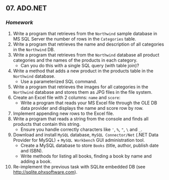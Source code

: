 ## 07. ADO.NET
### _Homework_

1.  Write a program that retrieves from the `Northwind` sample database in MS SQL Server the number of rows in the `Categories` table.
1.  Write a program that retrieves the name and description of all categories in the `Northwind` DB.
1.  Write a program that retrieves from the `Northwind` database all product categories and the names of the products in each category.
    *   Can you do this with a single SQL query (with table join)?
1.  Write a method that adds a new product in the products table in the `Northwind` database.
    *   Use a parameterized SQL command.
1.  Write a program that retrieves the images for all categories in the `Northwind` database and stores them as JPG files in the file system.
1.  Create an Excel file with 2 columns: `name` and `score`:
    *   Write a program that reads your MS Excel file through the OLE DB data provider and displays the name and score row by row.
1.  Implement appending new rows to the Excel file.
1.  Write a program that reads a string from the console and finds all products that contain this string.
    *   Ensure you handle correctly characters like `'`, `%`, `"`, `\` and `_`.
1.  Download and install `MySQL` database, `MySQL Connector/Net` (.NET Data Provider for MySQL) + `MySQL Workbench` GUI administration tool.
    *   Create a MySQL database to store `Books` (title, author, publish date and ISBN).
    *   Write methods for listing all books, finding a book by name and adding a book.
1.  Re-implement the previous task with SQLite embedded DB (see http://sqlite.phxsoftware.com).
